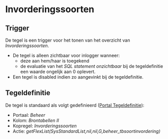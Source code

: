 # Invorderingssoorten

## Trigger

De tegel is een trigger voor het tonen van het overzicht van *Invorderingssoorten*.

* De tegel is alleen zichtbaar voor inlogger wanneer:
  * deze aan hem/haar is toegekend
  * de evaluatie van het *SQL statement onzichtbaar* bij de tegeldefinitie een waarde ongelijk aan 0 oplevert.
* Een tegel is disabled indien zo aangevinkt bij de tegeldefinitie.

## Tegeldefinitie

De tegel is standaard als volgt gedefinieerd ([Portal Tegeldefinitie](/docs/instellen_inrichten/portaldefinitie/portal_tegel.md)):

* Portaal: *Beheer*
* Kolom: *Brontabellen II*
* Kopregel: *Invorderingssoorten*
* Actie: *getFlexList(SysStandardList,nil,nil,G,beheer_tbsoortinvordering)*
